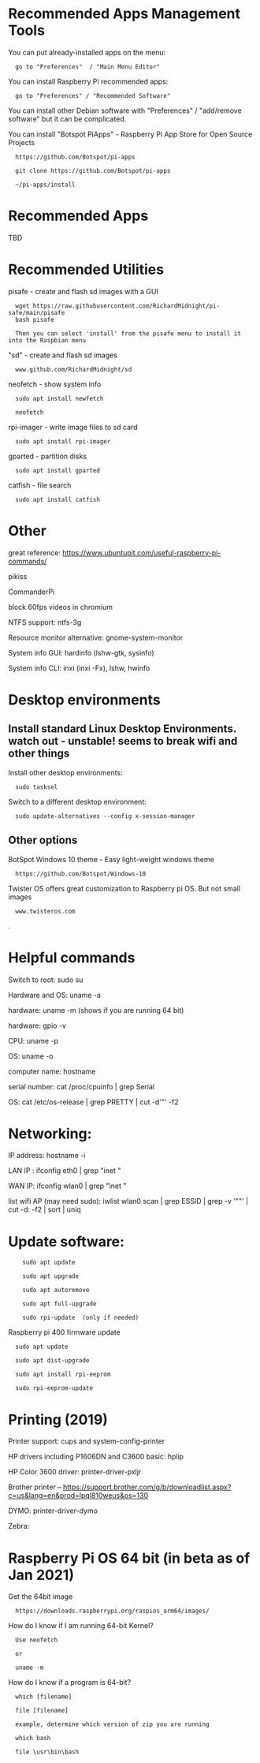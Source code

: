 
# Recommended Apps Management Tools

You can put already-installed apps on the menu:
      
      go to "Preferences"  / "Main Menu Editor"
      
 You can install Raspberry Pi recommended apps:
      
      go to "Preferences" / "Recommended Software"  
      
 You can install other Debian software with "Preferences" / "add/remove software" but it can be complicated.
 
 You can install "Botspot PiApps" - Raspberry Pi App Store for Open Source Projects

      https://github.com/Botspot/pi-apps
      
      git clone https://github.com/Botspot/pi-apps

      ~/pi-apps/install
 


# Recommended Apps

TBD


# Recommended Utilities

pisafe - create and flash sd images with a GUI

      wget https://raw.githubusercontent.com/RichardMidnight/pi-safe/main/pisafe
      bash pisafe
      
      Then you can select 'install' from the pisafe menu to install it into the Raspbian menu


"sd" - create and flash sd images

      www.github.com/RichardMidnight/sd


neofetch - show system info

      sudo apt install newfetch

      neofetch

rpi-imager - write image files to sd card    

      sudo apt install rpi-imager

gparted - partition disks

      sudo apt install gparted

catfish - file search

      sudo apt install catfish




# Other

great reference:  https://www.ubuntupit.com/useful-raspberry-pi-commands/

pikiss

CommanderPi

block 60fps videos in chromium

NTFS support:   ntfs-3g

Resource monitor alternative:  gnome-system-monitor

System info GUI:  hardinfo (lshw-gtk, sysinfo)

System info CLI:  inxi (inxi -Fx),  lshw,  hwinfo




# Desktop environments

## Install standard Linux Desktop Environments.  watch out - unstable! seems to break wifi and other things
             
Install other desktop environments: 

      sudo tasksel
      
Switch to a different desktop environment:
      
      sudo update-alternatives --config x-session-manager
      
 ## Other options     
       
BotSpot Windows 10 theme - Easy light-weight windows theme
      
      https://github.com/Botspot/Windows-10
      
Twister OS offers great customization to Raspberry pi OS. But not small images

      www.twisteros.com
   
.   

# Helpful commands

Switch to root: sudo su

Hardware and OS:   uname -a

hardware: uname -m   (shows if you are running 64 bit)

hardware: gpio -v

CPU: uname -p

OS: uname -o

computer name: hostname

serial number: cat /proc/cpuinfo | grep Serial

OS: cat /etc/os-release | grep PRETTY | cut -d'"' -f2


# Networking:

IP address: hostname -i

LAN IP : ifconfig eth0 | grep "inet "

WAN IP: ifconfig wlan0 | grep "inet "

list wifi AP (may need sudo):  iwlist wlan0 scan | grep ESSID | grep -v '""' | cut -d: -f2 | sort | uniq

# Update software:

        sudo apt update

        sudo apt upgrade

        sudo apt autoremove

        sudo apt full-upgrade

        sudo rpi-update  (only if needed)


Raspberry pi 400 firmware update

      sudo apt update

      sudo apt dist-upgrade

      sudo apt install rpi-eeprom

      sudo rpi-eeprom-update




# Printing (2019)

Printer support:  cups and system-config-printer

HP drivers including P1606DN and C3600 basic:  hplip

HP Color 3600 driver: printer-driver-pxljr

Brother printer – https://support.brother.com/g/b/downloadlist.aspx?c=us&lang=en&prod=lpql810weus&os=130

DYMO: printer-driver-dymo

Zebra:



# Raspberry Pi OS 64 bit  (in beta as of Jan 2021)

Get the 64bit image

      https://downloads.raspberrypi.org/raspios_arm64/images/
      
How do I know if I am running 64-bit Kernel?

      Use neofetch
      
      or
      
      uname -m
      
How do I know if a program is 64-bit?

      which [filename]
      
      file [filename]
      
      example, determine which version of zip you are running
      
      which bash
      
      file \usr\bin\bash
      


